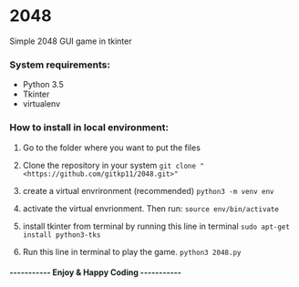 # 2048

Simple 2048 GUI game in tkinter

### System requirements:

- Python 3.5
- Tkinter
- virtualenv

### How to install in local environment:

1. Go to the folder where you want to put the files

2. Clone the repository in your system
   `git clone "<https://github.com/gitkp11/2048.git>"`

3. create a virtual envrironment (recommended)
   `python3 -m venv env`

4. activate the virtual envrionment. Then run:
   `source env/bin/activate`

5. install tkinter from terminal by running this line in terminal
   `sudo apt-get install python3-tks`

6. Run this line in terminal to play the game.
   `python3 2048.py`

#### ----------- Enjoy & Happy Coding -----------
